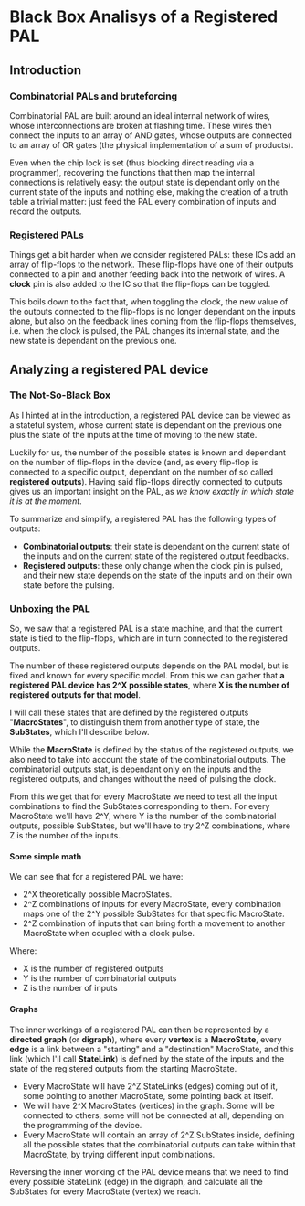 # Black Box Analisys of a Registered PAL

## Introduction

### Combinatorial PALs and bruteforcing

Combinatorial PAL are built around an ideal internal network of wires, whose interconnections are broken at flashing time. These wires then connect the inputs to an array of AND gates, whose outputs are connected to an array of OR gates (the physical implementation of a sum of products).

Even when the chip lock is set (thus blocking direct reading via a programmer), recovering the functions that then map the internal connections is relatively easy: the output state is dependant only on the current state of the inputs and nothing else, making the creation of a truth table a trivial matter: just feed the PAL every combination of inputs and record the outputs.

### Registered PALs

Things get a bit harder when we consider registered PALs: these ICs add an array of flip-flops to the network.
These flip-flops have one of their outputs connected to a pin and another feeding back into the network of wires. A **clock** pin is also added to the IC so that the flip-flops can be toggled.

This boils down to the fact that, when toggling the clock, the new value of the outputs connected to the flip-flops is no longer dependant on the inputs alone, but also on the feedback lines coming from the flip-flops themselves, i.e. when the clock is pulsed, the PAL changes its internal state, and the new state is dependant on the previous one.

## Analyzing a registered PAL device

### The Not-So-Black Box

As I hinted at in the introduction, a registered PAL device can be viewed as a stateful system, whose current state is dependant on the previous one plus the state of the inputs at the time of moving to the new state.

Luckily for us, the number of the possible states is known and dependant on the number of flip-flops in the device (and, as every flip-flop is connected to a specific output, dependant on the number of so called **registered outputs**). Having said flip-flops directly connected to outputs gives us an important insight on the PAL, as *we know exactly in which state it is at the moment*.

To summarize and simplify, a registered PAL has the following types of outputs:

- **Combinatorial outputs**: their state is dependant on the current state of the inputs and on the current state of the registered output feedbacks.
- **Registered outputs**: these only change when the clock pin is pulsed, and their new state depends on the state of the inputs and on their own state before the pulsing.

### Unboxing the PAL

So, we saw that a registered PAL is a state machine, and that the current state is tied to the flip-flops, which are in turn connected to the registered outputs.

The number of these registered outputs depends on the PAL model, but is fixed and known for every specific model. From this we can gather that **a registered PAL device has 2^X possible states**, where **X is the number of registered outputs for that model**.

I will call these states that are defined by the registered outputs "**MacroStates**", to distinguish them from another type of state, the **SubStates**, which I'll describe below.

While the **MacroState** is defined by the status of the registered outputs, we also need to take into account the state of the combinatorial outputs. The combinatorial outputs stat, is dependant only on the inputs and the registered outputs, and changes without the need of pulsing the clock.

From this we get that for every MacroState we need to test all the input combinations to find the SubStates corresponding to them. For every MacroState we'll have 2^Y, where Y is the number of the combinatorial outputs, possible SubStates, but we'll have to try 2^Z combinations, where Z is the number of the inputs.

#### Some simple math

We can see that for a registered PAL we have:

- 2^X theoretically possible MacroStates.
- 2^Z combinations of inputs for every MacroState, every combination maps one of the 2^Y possible SubStates for that specific MacroState.
- 2^Z combination of inputs that can bring forth a movement to another MacroState when coupled with a clock pulse.

Where:

- X is the number of registered outputs
- Y is the number of combinatorial outputs
- Z is the number of inputs

#### Graphs

The inner workings of a registered PAL can then be represented by a **directed graph** (or **digraph**), where every **vertex** is a **MacroState**, every **edge** is a link between a "starting" and a "destination" MacroState, and this link (which I'll call **StateLink**) is defined by the state of the inputs and the state of the registered outputs from the starting MacroState.

- Every MacroState will have 2^Z StateLinks (edges) coming out of it, some pointing to another MacroState, some pointing back at itself.
- We will have 2^X MacroStates (vertices) in the graph. Some will be connected to others, some will not be connected at all, depending on the programming of the device.
- Every MacroState will contain an array of 2^Z SubStates inside, defining all the possible states that the combinatorial outputs can take within that MacroState, by trying different input combinations.

Reversing the inner working of the PAL device means that we need to find every possible StateLink (edge) in the digraph, and calculate all the SubStates for every MacroState (vertex) we reach.
